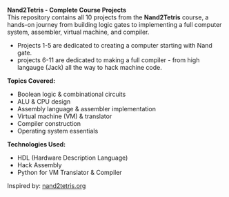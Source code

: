 **Nand2Tetris - Complete Course Projects**  
This repository contains all 10 projects from the **Nand2Tetris** course, a hands-on journey from building logic gates to implementing a full computer system, assembler, virtual machine, and compiler. 

* Projects 1-5 are dedicated to creating a computer starting with Nand gate.
* projects 6-11 are dedicated to making a full compiler - from high langauge (Jack) all the way to hack machine code.

**Topics Covered:**  
* Boolean logic & combinational circuits  
* ALU & CPU design  
* Assembly language & assembler implementation  
* Virtual machine (VM) & translator  
* Compiler construction  
* Operating system essentials  

**Technologies Used:**
* HDL (Hardware Description Language)  
* Hack Assembly  
* Python for VM Translator & Compiler

Inspired by: [nand2tetris.org](https://www.nand2tetris.org/)  
